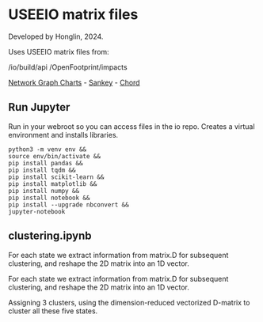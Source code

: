 # USEEIO matrix files

Developed by Honglin, 2024.

Uses USEEIO matrix files from:

/io/build/api
/OpenFootprint/impacts

[Network Graph Charts](/community/start/charts/) - [Sankey](/io/charts/sankey/) - [Chord](/io/charts/chord)

## Run Jupyter

Run in your webroot so you can access files in the io repo.
Creates a virtual environment and installs libraries.

	python3 -m venv env &&
	source env/bin/activate &&
	pip install pandas &&
	pip install tqdm &&
	pip install scikit-learn &&
	pip install matplotlib &&
	pip install numpy &&
	pip install notebook &&
	pip install --upgrade nbconvert &&
	jupyter-notebook


## clustering.ipynb

For each state we extract information from matrix.D for subsequent clustering, 
and reshape the 2D matrix into an 1D vector.

For each state we extract information from matrix.D for subsequent clustering, and reshape the 2D matrix into an 1D vector.

Assigning 3 clusters, using the dimension-reduced vectorized D-matrix to cluster all these five states.